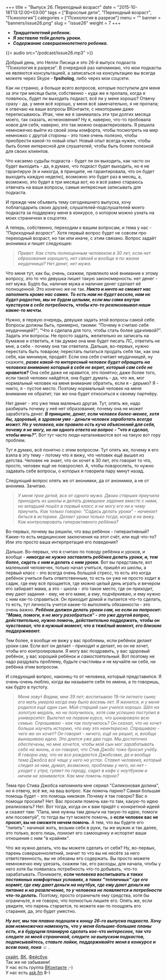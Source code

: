 +++
title = "Выпуск 26. Переходный возраст"
date = "2015-10-18T13:12:00+03:00"
tags = ["Взрослые дети", "Переходный возраст", "Психология"]
categories = ["Психология в разрезе"]
menu = ""
banner = "banners/issue26.png"
slug = "issue26"
weight = 7
+++

- ***Тридцатилетний ребенок.***
- ***Я заставлю тебя делать уроки.***
- ***Содержание совершеннолетнего ребенка.***

{{< audio src="/podcast/issue26.mp3" >}}

Добрый день, это Нелли Лисица и это 26-й выпуск подкаста "Психология в разрезе". В очередной раз напоминаю, что мои подкасты не являются консультацией, а записаться на консультацию вы всегда можете через Skype - **fpsiholog**, либо через мои соцсети. 

Как ни странно, а больше всего вопросов, которые поступили для меня за эти три месяца были, собственно - куда же я пропала, когда я появлюсь, будет ли выходить подкаст, всё ли у меня хорошо? Отвечу сразу - да, у меня всё хорошо, у меня всё замечательно, я не пропала; я отвечаю на ваши вопросы ВКонтакте, с некоторыми даже переписываюсь. Итак, чем же я занималась эти три долгих месяца моего, так сказать, исчезновения? Ну я, наверно, что-то пробовала новое для себя, наверно, это так можно охарактеризовать. Я решила немножечко выйти из своей зоны комфорта, чтобы посмотреть на мир немножко с другой стороны - это тоже очень полезно, чтобы приобрести какой-то новый опыт. Новый опыт всегда нужен, чтобы быть более интересной для слушателей, чтобы быть более полезной для своих клиентов. 

Что касаемо судьбы подкаста - будет ли он выходить, как часто он будет выходить - да, я думаю, что подкаст будет выходить, но я не гарантирую (я и никогда, в принципе, не гарантировала, что он будет выходить каждую неделю), возможно это будет раз в месяц, а, возможно, это будет в три месяца вот, но я всё равно стараюсь отвечать на ваши вопросы, самые интересные записывать для подкаста. 

И прежде чем объявить тему сегодняшнего выпуска, хочу поблагодарить своих друзей, слушателей-подслушателей моего подкаста за поддержку меня в конкурсе, о котором можно узнать на моих страничках в соцсетях.
<!--more-->

А теперь, собственно, переходим к вашим вопросам, и тема у нас - *"Переходный возраст"*. Хотя первый вопрос будет не совсем про переходный возраст, но так или иначе, с этим связано. Вопрос задаёт анонимка и пишет следующее:

>*Привет. Как стать полноценным человеком в 30 лет, если нет образования хорошего, нет связей и вообще я по жизни неудачница? Нет денег, нет мужа.*

Что меня тут, как бы, очень, скажем, привлекло моё внимание к этому вопросу, это то что девушка пишет такую закономерность: нет денег - нет мужа. Будто бы, наличие мужа и наличие денег сделает её полноценной. Это конечно же не так. ***Никто и ничто не сможет нас заполнить кроме нас самих. То есть нам не будет весело, нам не будет радостно, мы не будем целыми, если мы сами внутри чувствуем в себе потребность, чтобы кто-то реализовывал наши какие-то мечты***. 

Нужно, в первую очередь, девушке задать этой вопросы самой себе. Вопросы должны быть, примерно, такими: "Почему я считаю себя неудачницей?"; "Что я сделала для того, чтобы стать более удачливой?". Задать эти вопросы. Не просто задать, желательно их записать на бумажке и ответить, я так думаю она мне будет писать ЛС, ответить не мне, а себе - почему она так ответила. Дальше, во-первых, нужно перестать быть товаром; перестать пытаться продать себя так, как она себя, как минимум, продаёт. Если она себя считает неудачницей, ну скажите, ***разве какой-то интересный человек будет обращать на человека внимание который в себя не верит, который сам себе не нравится?*** Она себе даже не нравится, это понятно; даже более того, если такой человек найдётся, она будет думать - да, что же, мог нормальный человек на меня внимание обратить, если я - дерьмо? Я - никто, я - пустое место. Поэтому нормальный человек на меня внимание не обратит; так же она будет относиться к своему партнёру. 

Нет денег - это уже тема маленько другая. Тут, опять же, надо разбирать почему у неё нет образования; почему она не может заработать денег. ***В принципе, денег, если человек более-менее, хотя бы, здоровый, в здравом уме - деньги человек заработать всегда может. Но у человека, как правило есть куча объяснений для себя, почему я не могу, но ни одного ответа на вопрос - "что я сделал, чтобы мочь?”.*** Вот тут часто люди наталкиваются вот на такую вот гору проблем. 

Тут я думаю, всё понятно с этим вопросом. Тут опять же, почему я его взяла в эту тему - потому что я вижу, что человек ещё вышел из детства. Человек не знает, что он хочет в 30 лет, это говорит то что, просто, человек ещё не повзрослел. А, чтобы повзрослеть, то нужно задавать себе вопросы, о которых я говорила пару минут назад. 

Следующий вопрос опять же от анонимки, да от анонимки, а не от анонима. Зачитаю. 

>*У меня трое детей, все от одного мужа. Двоих старших приучила приходить из школы и делать домашнее задание вместе с ними, но младший пошёл в первый класс и не могу его ни к чему приучить. Как только говорю: "Садись делать уроки" - начинает биться в истерике. Делает уроки только тогда, когда я не вижу. Как контролировать гиперактивного ребёнка?*

Во-первых, почему вы решили, что ваш ребёнок - гиперактивный? Какие-то есть медицинские заключения на этот счёт, или ещё что-то? Или это просто ваша интерпретация его поведения? 

Дальше. Во-первых, что я считаю по поводу ребёнка и уроков, и вообще - ***никогда не нужно заставлять ребёнка делать уроки, и, тем более, сидеть с ним и делать с ним уроки.*** Вот вы представьте, вот маленький человечек, только начал учиться, пришёл из школы, а первый класс - это всегда очень большой стресс, то есть это когда ребёнок учиться быть ответственным, то есть он уже не просто ходит в садик, где ему всё прощается, где можно целый день играть и вечером его забирает мама, а это - школа - это такое место, где он приходит, ему дают задания - ему, не его маме, а *ему*, подчёркиваю, и ему нужно с ним как-то справиться. Он приходит домой и пытается что-то сделать, то есть, тут личность учится какие-то выполнять обязанности - это очень важно. ***Ребёнок должен делать уроки сам, но если он попросит: "Мама, помоги, я не могу разобраться" - это уже другой вопрос, действительно, нужно помочь, действительно поддержать, чтобы он чувствовал, что в нужный момент, что в тяжёлый момент, его близкие поддерживают.***

Тем более, я вообще не вижу у вас проблемы, если ребёнок делает уроки сам. Если вот он делает - приходит и делает, но он не хочет, чтобы его контролировали. Я могу вас поздравить, у вас здоровый ребёнок, у вас хороший ребёнок и *самостоятельный*. Вот поэтому не надо раздувать проблему, будьте счастливы и не мучайте ни себя, ни ребёнка этим вопросом.

И следующий вопрос, наконец-то от человека, который представился. Я очень-очень люблю, когда вы называете себя по имени, а то говоришь, как будто в пустоту. 

>*Меня зовут Вадим, мне 39 лет; воспитываю 19-ти летнего сына; его мать умерла когда ему было восемь лет. Я женился, и у меня родился ещё один сын. Мой старший сын учился хорошо. Шёл на золотую медаль, но не получилось, хотя сам успешно поступил в университет. Вылетел на первом курсе, что шокировало всю семью. Спрашиваю - как так получилось? Он сказал, что не хочет больше изучать историю, что ему это неинтересно. Спрашиваю - чего же он хочет? Он говорит - ничего, ещё не решил, и, вообще вынашиваю идею. Это длится уже два года. Мы достаточно обеспечены, но мне хочется, чтобы мой сын мог зарабатывать себе на жизнь, а он говорит, что Стив Джобс тоже бросил учёбу. Я говорю ему, что не все рождаются Джобсами, да и вообще тема Джобса всё чаще у него на устах. Ставил человека, который следил за ним, думал, возможно, проблемы у него, но нет - уходит с утра, гуляет по городу, сидит в кафе с ноутбуком и ничем не занимается. Как мне помочь парню?*

Тема про Стива Джобса напомнила мне сериал "Силиконовая долина", но я отвечу, всё же, на ваш вопрос. Как помочь парню? Самая большая помощь будет - это помощь *никакая*. Почему я так говорю? Вас о помощи просили? Нет. Вас просили помочь как-то там, какую-то идею реализовать? Нет. Вот тогда, когда он к вам придёт с конкретной идеей и скажет там: "Папа, мне нужны там деньги на такую-то идею, помоги или посоветуй", то тогда вы тут можете помочь, а **если человек вас не просит, вы не сможете ничем помочь**. А тем, что вы будете его "пилить": начинай жить, возьми себя в руки, ты же мужик и так далее, это только, всего лишь, понизит его самооценку и испортит ваши отношения с ним "в крайняк". 

Что же нужно делать, что вы можете сделать от себя? Ну, во-первых, парень совершеннолетний, значит то что вы не несёте за него ответственность, вы не обязаны его содержать. Вы просто можете немножечко ему урезать, скажем так, его расходы, для начала, чтобы у него хотя бы появилась потребность что-то добывать, что-то зарабатывать. Понимаете, ***если человека воспитывать в таких постоянных комфортных условиях, в таких "тепличных" где его кормят, где ему дают деньги на ноутбук, где ему дают деньги на питание и на развлечение, то у человека не появляется и потребности что-то делать.*** Поэтому, просто ограничьте ему средства, хотя бы ограничьте, я не говорю, что полностью лишите его. Опять же, если увидите, что парень старается, то можете как-то поощрять его старания, да, это будет уместно.

***Ну вот, мы так плавно подошли к концу 26-го выпуска подкаста. Хочу вам немножечко намекнуть, что у меня большие-большие планы есть, и в будущем планирую сделать кое-что интересное, так что следите за моей страничкой, следите за выпуском подкастов, подписывайтесь, ставьте лайки, поддерживайте меня в конкурсе и всем пока, пока*** ☺ .


<a href="skype:fpsiholog?userinfo">скайп</a>, <a href="https://vk.com/sunnybunnyf">ВК</a>, <a href="https://www.facebook.com/SunnyBunnyF">Фейсбук</a>.<br>
Так же не забываем!<br>
У нас есть группа <a href="https://vk.com/fpsiholog">ВКонтакте</a> ;-)<br>
У нас есть <a href="http://ask.fm/fpsiholog">ask.fm</a> 8-)